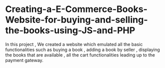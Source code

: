 # Creating-a-E-Commerce-Books-Website-for-buying-and-selling-the-books-using-JS-and-PHP

In this project , We created a website which emulated all the basic functionalities such as buying a book , adding a book by seller , displaying the books that are available , all the cart functionalities leading up to the payment gateway.
